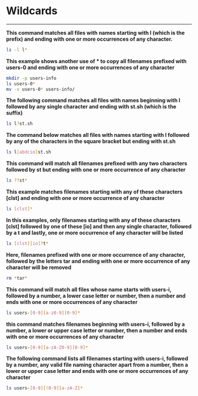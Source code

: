 # Wildcards
---
**This command matches all files with names starting with l (which is the prefix) and ending with one or more occurrences of any character.**
```sh
ls -l l*
```
**This example shows another use of * to copy all filenames prefixed with users-0 and ending with one or more occurrences of any character**
```sh
mkdir -p users-info
ls users-0*
mv -v users-0* users-info/
```
**The following command matches all files with names beginning with l followed by any single character and ending with st.sh (which is the suffix)**
```sh
ls l?st.sh	
```
**The command below matches all files with names starting with l followed by any of the characters in the square bracket but ending with st.sh**
```sh
ls l[abdcio]st.sh
```
**This command will match all filenames prefixed with any two characters followed by st but ending with one or more occurrence of any character**
```sh
ls ??st*
```
**This example matches filenames starting with any of these characters [clst] and ending with one or more occurrence of any character**
```sh
ls [clst]*
```
**In this examples, only filenames starting with any of these characters [clst] followed by one of these [io] and then any single character, followed by a t and lastly, one or more occurrence of any character will be listed**
```sh
ls [clst][io]?t*
```
**Here, filenames prefixed with one or more occurrence of any character, followed by the letters tar and ending with one or more occurrence of any character will be removed**
```sh
rm *tar*
```
**This command will match all files whose name starts with users-i, followed by a number, a lower case letter or number, then a number and ends with one or more occurrences of any character**
```sh
ls users-[0-9][a-z0-9][0-9]*
```
**this command matches filenames beginning with users-i, followed by a number, a lower or upper case letter or number, then a number and ends with one or more occurrences of any character**
```sh
ls users-[0-9][a-zA-Z0-9][0-9]*
```
**The following command lists all filenames starting with users-i, followed by a number, any valid file naming character apart from a number, then a lower or upper case letter and ends with one or more occurrences of any character**
```sh
ls users-[0-9][!0-9][a-zA-Z]*